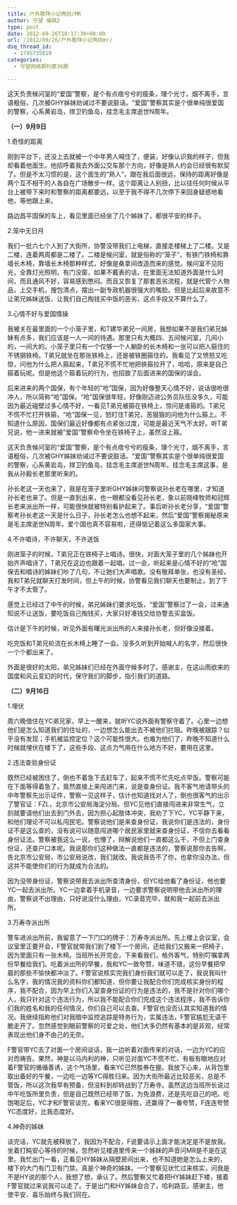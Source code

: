 ```yaml
---
title: 户外敬拜小记两则/MR
author: 守望 编辑2
type: post
date: 2012-09-26T10:17:30+00:00
url: /2012/09/26/户外敬拜小记两则mr/
dsq_thread_id:
  - 1795735819
categories:
  - 守望网络期刊第36期

---
```

这天负责候问室的“爱国”警察，是个有点痞兮兮的瘦条，理个光寸，烟不离手，言语粗俗，几次被GHY姊妹劝诫过不要说脏话。“爱国”警察其实是个很单纯很爱国的警察，心系黄岩岛，捍卫钓鱼岛，挂念毛主席逝世N周年。<!--more-->

**（一）9月9日**

1.奇怪的距离

刚到平台下，还没上去就被一个中年男人喊住了，便装，好像认识我的样子，但我却看着他面生。他招呼着我去外面公交车那个方向，好像是熟人约会已经很有默契了。但是不太习惯的是，这个面生的“熟人”，跟在我后面很远，保持的距离好像是两个互不相干的人各自在广场散步一样。这个距离让人别扭，比以往任何时候从平台上被带下来时和警察的距离都要远，以至于我不得不几次停下来回身疑惑地看他，等他跟上来。

路边昌平国保的车上，看见里面已经坐了几个姊妹了，都很平安的样子。

2.笼中无日月

我们一批六七个人到了大街所，协警没带我们上电梯，直接走楼梯上了二楼。又是二楼，连着两周都是二楼了。二楼是候问室，就是俗称的“笼子”，有铁门铁椅和靠墙长木椅，靠墙长木椅那种样式，好像是桑拿间改造而来的感觉。候问室不见阳光，全靠灯光照明，有门没窗，如果不戴表的话，在里面无法知道外面是什么时间，而且通风不好，容易感到憋闷。而且又恢复了那套恶劣流程，就是代管个人物品，上交手机，搜包清点，摆出一副专政机器很强大的嘴脸。但是比起后来故意不让弟兄姊妹送饭、让我们自己掏钱买中饭的恶劣，这点手段又不算什么了。

3.心情不好与爱国情操

我被关在最里面的一个小笼子里，和T建华弟兄一间房，我想如果不是我们弟兄姊妹有点多，我们应该是一人一间的待遇。那里只有大概四、五间候问室，几间小的，一间大的。小笼子里只有一个仅够一个人躺卧的长木椅和一张可以把人箍住的不锈钢铁椅。T弟兄就坐在那张铁椅上，还是被铁圈箍住的。我看见了又愤怒又吃惊，问他为什么把人箍起来，T弟兄不慌不忙地把铁箍拉开了，哈哈，原来是自己箍着玩呢。但是他这个箍着玩的行为，也招致了后面进来的国保的误会。

后来进来的两个国保，有个年轻的&#8221;呛&#8221;国保，因为好像整天心情不好，说话很呛很冲人，所以简称“呛”国保。“呛”国保很年轻，好像刚迈进公务员队伍没多久，可能因为最近碰壁过多心情不好，一看见T弟兄被箍在铁椅上，惊问是谁箍的。T弟兄不慌不忙打开铁箍，“呛”国保一见，怒盯住T弟兄，恶狠狠的问他为什么箍上。不知道什么原因，国保们最近好像都有点紧张过度，可能是最近天气不太好。听T弟兄说，他一进来就被“爱国”警察命令坐在铁椅子上，虽然没上箍。

这天负责候问室的“爱国”警察，是个有点痞兮兮的瘦条，理个光寸，烟不离手，言语粗俗，几次被GHY姊妹劝诫过不要说脏话。“爱国”警察其实是个很单纯很爱国的警察，心系黄岩岛，捍卫钓鱼岛，挂念毛主席逝世N周年。挂念毛主席这事，是我从孙毅长老那里听来的。

孙长老这一天也来了，我是在笼子里听GHY姊妹问警察说孙长老在哪里，才知道孙长老也来了。但是一直到出来，也一眼都没看见孙长老，象以前晓峰牧师和冠辉长老来派出所一样，可能很快就被特别看护起来了。事后听孙长老分享，“爱国”警察考孙长老这一天是什么日子，孙长老怎么也想不起来，然后“爱国”警察揭秘原来是毛主席逝世N周年。爱个国也真不容易啦，还得惦记着这么多国家大事。

4.不许唱诗，不许聊天，不许送饭

刚进笼子的时候，T弟兄正在铁椅子上唱诗。很快，对面大笼子里的几个姊妹也开始齐声唱诗了，T弟兄在这边也跟着一起唱。过一会，听起来是心情不好的“呛”国保去和唱诗的姊妹们吵了几句，不让她们大声唱歌。没有敬拜单张，也没有圣经，我和T弟兄就聊天打发时间，但上午的时候，协警看见我们聊天也要制止，到了下午才不太管了。

感觉上已经过了中午的时候，弟兄姊妹们要求吃饭，“爱国”警察过了一会，过来通知说不让送饭，要吃饭自己掏钱买，大家只好凑钱交给协警去买盒饭。

估计是下午的时候，听见外面有曙光派出所的人来接孙长老，但好像没接着。

吃完饭和T弟兄轮流在长木椅上睡了一会。没多久听到开始喊人的名字，然后很快一个个都出来了。

外面是很好的太阳，弟兄姊妹们已经在外面守候多时了。感谢主，在这山雨欲来的国度和风云变幻的时代，保守我们的脚步，指引我们的道路。

**（二）9月16日**

1.埋伏

周六晚借住在YC弟兄家，早上一醒来，就听YC说外面有警察守着了。心里一边想他们是怎么知道我们的住址的，一边想怎么能出去不被他们拦阻。昨晚被跟踪？似乎没有发现；手机被监控定位？这个可能性很大。也难为他们了，昨晚不知道什么时候就埋伏在楼下了，这些手段、这点力气用在什么地方不好，要用在这里。

2.违法查验身份证

既然已经被困住了，倒也不着急下去赶车了，起来不慌不忙先吃点早饭。警察可能在下面等得着急了，竟然直接上来闯进门来，说是查身份证。我不客气地请带头的中年警察先出示证件，警察一见这样子，估计也知道找对人了，倒也很客气的出示了警官证：FZL，北京市公安局海淀分局。但YC见他们直接闯进来非常生气，立刻就要请他们出去到门外去，因为担心起肢体冲突，我劝了下YC，YC平静下来，和他们理论不可以私闯民宅。警察说他们是来查身份证，我说你们是违法的，身份证不是这么查的，没有说可以随意闯进哪个居民家里就来查身份证，不信你去看看身份证法。警察被我这么一说，也懵了，辩解说他们一直都这么干，不但上门查身份证，还查户口本呢。我说那你们这种做法一直都是违法的，警察说那你去告啊，告北京市公安局，市公安局说改，我们就改。我说我告不了你，也拿你没办法，但这并不能使你们的行为就成为合法的。

因为没带身份证，警察说带我去派出所查清身份，但YC给他看了身份证，他也要YC一起去派出所。YC一边拿着手机录音，一边要求警察说明带他去派出所的理由，警察说不出理由，只好说没什么理由，YC录音完毕，就和我一起前去派出所。

3.万寿寺派出所

警车进派出所前，我留意了一下门口的牌子：万寿寺派出所。先上楼上会议室，会议室里正要开会，F警官就带我们到了楼下一个房间，还给我们又搬来一把椅子，因为里面只有一张木椅。当班所长开完会，下来看我们，格外客气，特别叮嘱拿两份早餐给我们。吃着派出所的早餐，我和YC一致夸赞，味道不错，这份早餐把早晨的那些不愉快都冲淡了。F警官说核实完我们身份我们就可以走了，我说我叫什么名字，我的情况我的资料你们都知道，但你要让我配合你们完成核实身份的程序，我不配合，因为早上你们入室查身份证的行为是违法的，我不是针对你们哪个人，我只针对这个违法行为，所以我不能配合你们完成这个违法程序，我不告诉你们我的姓名和我的任何情况，你们自己可以去查。F警官也没否认其实知道我的情况。我继续指称他们对我暗中监控追踪是特务行为，实属违法，F警官尴尬无语干脆走开了。忽然感觉到眼前警察的可爱之处，他们大多仍然有基本的是非观，经常表现出他们身不由己的无奈。

F警官带YC去了对面一个房间谈话，我一边听着对面传来的对话，一边为YC的应对而祷告。果然，神是以马内利的神，只听见对面YC不慌不忙、有板有眼地应对着F警官的循循善诱，这个气场里，看来YC已然胜券在握。我放下心来，从背包里取出备好的午餐，一边吃一边等YC得胜归来。因为大街所最近比较恶劣，总是不管饭，所以这次我早有预备，但没料到却转战到了万寿寺。虽然这边当班所长说过中午吃饭所里负责，但是自己既然已经带了饭，为免浪费，还是先吃自己的吧。吃饱喝足后，YC才和F警官谈完，看来YC很是得胜，还赢得了一番夸赞，F连连夸赞YC态度好，比我态度好。

4.神奇的姊妹

谈完话，YC就先被释放了，我因为不配合，F说要请示上面才能决定是不是放我。坐着打盹安心等待的时候，忽然听见楼道里传来一个姊妹的声音问MR是不是在这里。我忙出门一看，正看见HY姊妹从隔壁房间出来，也不知道她是怎么上来的，楼下的大门有门卫有门禁。真是个神奇的姊妹。一个警察见状忙过来核实，问我是不是HY说的那个人，我想了想，承认了。然后警察又忙着把HY姊妹赶下楼，接着F警官就过来说我可以走了。于是出门和HY姊妹会合了，哈利路亚。感谢主，他使平安、喜乐始终与我们同在。

&nbsp;